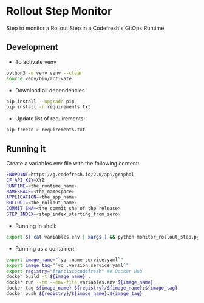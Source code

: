 # Rollout Step Monitor

Step to monitor a Rollout Step in a Codefresh's GitOps Runtime

## Development

-   To activate venv

```sh
python3 -m venv venv --clear
source venv/bin/activate
```

-   Download all dependencies

```sh
pip install --upgrade pip
pip install -r requirements.txt
```

-   Update list of requirements:

```sh
pip freeze > requirements.txt
```

## Running it

Create a variables.env file with the following content:

```sh
ENDPOINT=https://g.codefresh.io/2.0/api/graphql
CF_API_KEY=XYZ
RUNTIME=<the_runtime_name>
NAMESPACE=<the_namespace>
APPLICATION=<the_app_name>
ROLLOUT=<the_rollout_name>
COMMIT_SHA=<the_commit_sha_of_the_release>
STEP_INDEX=<step_index_starting_from_zero>
```

-   Running in shell:

```sh
export $( cat variables.env | xargs ) && python monitor_rollout_step.py
```

-   Running as a container:

```sh
export image_name="`yq .name service.yaml`"
export image_tag="`yq .version service.yaml`"
export registry="franciscocodefresh" ## Docker Hub
docker build -t ${image_name} .
docker run --rm --env-file variables.env ${image_name}
docker tag ${image_name} ${registry}/${image_name}:${image_tag}
docker push ${registry}/${image_name}:${image_tag}
```
